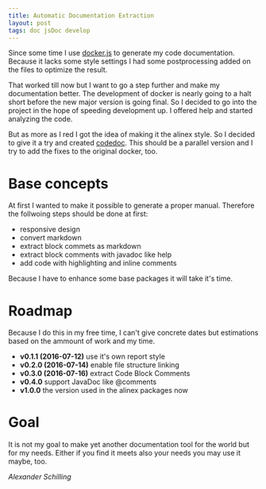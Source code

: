```yaml
---
title: Automatic Documentation Extraction
layout: post
tags: doc jsDoc develop
---
```


Since some time I use [docker.js](https://github.com/jbt/docker) to generate my
code documentation. Because it lacks some style settings I had some postprocessing
added on the files to optimize the result.

That worked till now but I want to go a step further and make my documentation better.
The development of docker is nearly going to a halt short before the new major
version is going final. So I decided to go into the project in the hope of speeding
development up. I offered help and started analyzing the code.

But as more as I red I got the idea of making it the alinex style. So I decided
to give it a try and created [codedoc](http://alinex.github.io/node-codedoc). This
should be a parallel version and I try to add the fixes to the original docker, too.


Base concepts
==================================================================
At first I wanted to make it possible to generate a proper manual. Therefore
the follwoing steps should be done at first:

- responsive design
- convert markdown
- extract block commets as markdown
- extract block comments with javadoc like help
- add code with highlighting and inline comments

Because I have to enhance some base packages it will take it's time.


Roadmap
==================================================================

Because I do this in my free time, I can't give concrete dates but estimations based
on the ammount of work and my time.

- __v0.1.1 (2016-07-12)__
  use it's own report style
- __v0.2.0 (2016-07-14)__
  enable file structure linking
- __v0.3.0 (2016-07-16)__
  extract Code Block Comments
- __v0.4.0__
  support JavaDoc like @comments
- __v1.0.0__
  the version used in the alinex packages now


Goal
==================================================================

It is not my goal to make yet another documentation tool for the world but for my needs.
Either if you find it meets also your needs you may use it maybe, too.

_Alexander Schilling_
